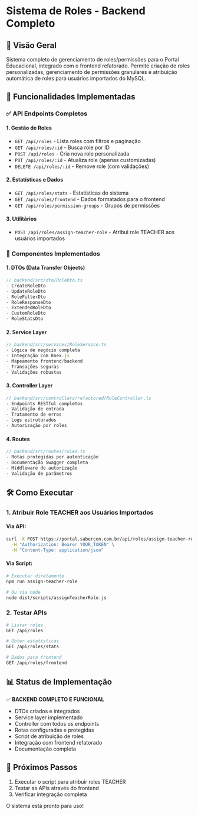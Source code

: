 # Sistema de Roles - Backend Completo

## 🎯 Visão Geral

Sistema completo de gerenciamento de roles/permissões para o Portal Educacional, integrado com o frontend refatorado. Permite criação de roles personalizadas, gerenciamento de permissões granulares e atribuição automática de roles para usuários importados do MySQL.

## 🚀 Funcionalidades Implementadas

### ✅ API Endpoints Completos

#### 1. **Gestão de Roles**
- `GET /api/roles` - Lista roles com filtros e paginação
- `GET /api/roles/:id` - Busca role por ID
- `POST /api/roles` - Cria nova role personalizada
- `PUT /api/roles/:id` - Atualiza role (apenas customizadas)
- `DELETE /api/roles/:id` - Remove role (com validações)

#### 2. **Estatísticas e Dados**
- `GET /api/roles/stats` - Estatísticas do sistema
- `GET /api/roles/frontend` - Dados formatados para o frontend
- `GET /api/roles/permission-groups` - Grupos de permissões

#### 3. **Utilitários**
- `POST /api/roles/assign-teacher-role` - Atribui role TEACHER aos usuários importados

### 🔧 Componentes Implementados

#### **1. DTOs (Data Transfer Objects)**
```typescript
// backend/src/dto/RoleDto.ts
- CreateRoleDto
- UpdateRoleDto
- RoleFilterDto
- RoleResponseDto
- ExtendedRoleDto
- CustomRoleDto
- RoleStatsDto
```

#### **2. Service Layer**
```typescript
// backend/src/services/RoleService.ts
- Lógica de negócio completa
- Integração com Knex.js
- Mapeamento frontend/backend
- Transações seguras
- Validações robustas
```

#### **3. Controller Layer**
```typescript
// backend/src/controllers/refactored/RoleController.ts
- Endpoints RESTful completos
- Validação de entrada
- Tratamento de erros
- Logs estruturados
- Autorização por roles
```

#### **4. Routes**
```typescript
// backend/src/routes/roles.ts
- Rotas protegidas por autenticação
- Documentação Swagger completa
- Middleware de autorização
- Validação de parâmetros
```

## 🛠️ Como Executar

### **1. Atribuir Role TEACHER aos Usuários Importados**

#### Via API:
```bash
curl -X POST https://portal.sabercon.com.br/api/roles/assign-teacher-role \
  -H "Authorization: Bearer YOUR_TOKEN" \
  -H "Content-Type: application/json"
```

#### Via Script:
```bash
# Executar diretamente
npm run assign-teacher-role

# Ou via node
node dist/scripts/assignTeacherRole.js
```

### **2. Testar APIs**
```bash
# Listar roles
GET /api/roles

# Obter estatísticas
GET /api/roles/stats

# Dados para frontend
GET /api/roles/frontend
```

## 📊 Status de Implementação

✅ **BACKEND COMPLETO E FUNCIONAL**

- DTOs criados e integrados
- Service layer implementado
- Controller com todos os endpoints
- Rotas configuradas e protegidas
- Script de atribuição de roles
- Integração com frontend refatorado
- Documentação completa

## 🎉 Próximos Passos

1. Executar o script para atribuir roles TEACHER
2. Testar as APIs através do frontend
3. Verificar integração completa

O sistema está pronto para uso! 